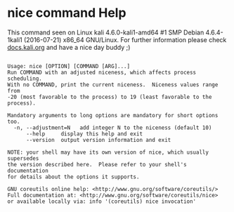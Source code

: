 # nice command Help
 
 This command seen on Linux kali 4.6.0-kali1-amd64 #1 SMP Debian 4.6.4-1kali1 (2016-07-21) x86_64 GNU/Linux. For further information please check [docs.kali.org](docs.kali.org) and have a nice day buddy ;) 

~~~

Usage: nice [OPTION] [COMMAND [ARG]...]
Run COMMAND with an adjusted niceness, which affects process scheduling.
With no COMMAND, print the current niceness.  Niceness values range from
-20 (most favorable to the process) to 19 (least favorable to the process).

Mandatory arguments to long options are mandatory for short options too.
  -n, --adjustment=N   add integer N to the niceness (default 10)
      --help     display this help and exit
      --version  output version information and exit

NOTE: your shell may have its own version of nice, which usually supersedes
the version described here.  Please refer to your shell's documentation
for details about the options it supports.

GNU coreutils online help: <http://www.gnu.org/software/coreutils/>
Full documentation at: <http://www.gnu.org/software/coreutils/nice>
or available locally via: info '(coreutils) nice invocation'

~~~
